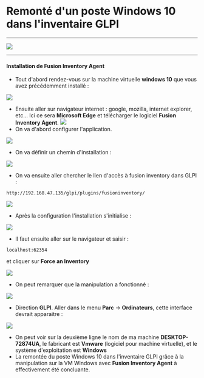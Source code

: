 # Remonté d'un poste Windows 10 dans l'inventaire GLPI
---
![](Img/Windows-Server-Logo.png)

---

#### Installation de Fusion Inventory Agent

- Tout d'abord rendez-vous sur la machine virtuelle **windows 10** que vous avez précédemment installé :

![](Img/winpost4.PNG)

- Ensuite aller sur navigateur internet : google, mozilla, internet explorer, etc... Ici ce sera **Microsoft Edge** et télécharger le logiciel **Fusion Inventory Agent**.
![](Img/win1.PNG)
- On va d'abord configurer l'application.

![](Img/win2.PNG)

- On va définir un chemin d'installation :

![](Img/win3.PNG)

- On va ensuite aller chercher le lien d'accès à fusion inventory dans GLPI :

```
http://192.168.47.135/glpi/plugins/fusioninventory/
```

![](Img/win4.PNG)

- Après la configuration l'installation s'initialise :

![](Img/win5.PNG)

- Il faut ensuite aller sur le navigateur et saisir :

```
localhost:62354
```

et cliquer sur **Force an Inventory**

![](Img/win6.PNG)

- On peut remarquer que la manipulation a fonctionné :

![](Img/fusioninvage.PNG)

- Direction **GLPI**. Aller dans le menu **Parc** → **Ordinateurs**, cette interface devrait apparaitre :

![](Img/postewin.PNG)

- On peut voir sur la deuxième ligne le nom de ma machine **DESKTOP-72874UA**, le fabricant est **Vmware** (logiciel pour machine virtuelle), et le système d'exploitation est **Windows**
- La remontée du poste Windows 10 dans l'inventaire GLPI grâce à la manipulation sur la VM Windows avec **Fusion Inventory Agent** à effectivement été concluante.